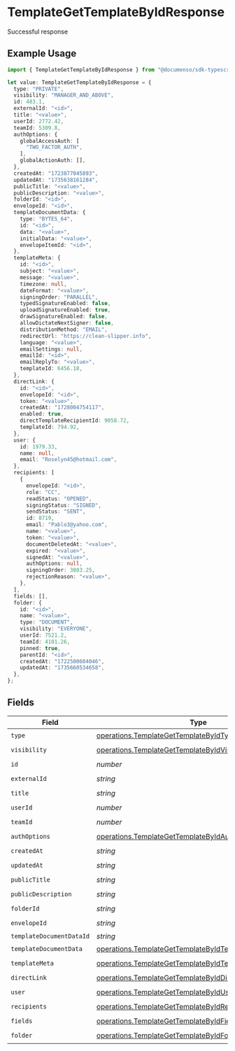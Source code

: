# TemplateGetTemplateByIdResponse

Successful response

## Example Usage

```typescript
import { TemplateGetTemplateByIdResponse } from "@documenso/sdk-typescript/models/operations";

let value: TemplateGetTemplateByIdResponse = {
  type: "PRIVATE",
  visibility: "MANAGER_AND_ABOVE",
  id: 483.1,
  externalId: "<id>",
  title: "<value>",
  userId: 2772.42,
  teamId: 5309.8,
  authOptions: {
    globalAccessAuth: [
      "TWO_FACTOR_AUTH",
    ],
    globalActionAuth: [],
  },
  createdAt: "1723877045893",
  updatedAt: "1735638161284",
  publicTitle: "<value>",
  publicDescription: "<value>",
  folderId: "<id>",
  envelopeId: "<id>",
  templateDocumentData: {
    type: "BYTES_64",
    id: "<id>",
    data: "<value>",
    initialData: "<value>",
    envelopeItemId: "<id>",
  },
  templateMeta: {
    id: "<id>",
    subject: "<value>",
    message: "<value>",
    timezone: null,
    dateFormat: "<value>",
    signingOrder: "PARALLEL",
    typedSignatureEnabled: false,
    uploadSignatureEnabled: true,
    drawSignatureEnabled: false,
    allowDictateNextSigner: false,
    distributionMethod: "EMAIL",
    redirectUrl: "https://clean-slipper.info",
    language: "<value>",
    emailSettings: null,
    emailId: "<id>",
    emailReplyTo: "<value>",
    templateId: 6456.18,
  },
  directLink: {
    id: "<id>",
    envelopeId: "<id>",
    token: "<value>",
    createdAt: "1728004754117",
    enabled: true,
    directTemplateRecipientId: 9058.72,
    templateId: 794.92,
  },
  user: {
    id: 1979.33,
    name: null,
    email: "Roselyn45@hotmail.com",
  },
  recipients: [
    {
      envelopeId: "<id>",
      role: "CC",
      readStatus: "OPENED",
      signingStatus: "SIGNED",
      sendStatus: "SENT",
      id: 8719,
      email: "Pablo3@yahoo.com",
      name: "<value>",
      token: "<value>",
      documentDeletedAt: "<value>",
      expired: "<value>",
      signedAt: "<value>",
      authOptions: null,
      signingOrder: 3803.25,
      rejectionReason: "<value>",
    },
  ],
  fields: [],
  folder: {
    id: "<id>",
    name: "<value>",
    type: "DOCUMENT",
    visibility: "EVERYONE",
    userId: 7521.2,
    teamId: 4101.26,
    pinned: true,
    parentId: "<id>",
    createdAt: "1722500604046",
    updatedAt: "1735660534658",
  },
};
```

## Fields

| Field                                                                                                                            | Type                                                                                                                             | Required                                                                                                                         | Description                                                                                                                      |
| -------------------------------------------------------------------------------------------------------------------------------- | -------------------------------------------------------------------------------------------------------------------------------- | -------------------------------------------------------------------------------------------------------------------------------- | -------------------------------------------------------------------------------------------------------------------------------- |
| `type`                                                                                                                           | [operations.TemplateGetTemplateByIdType](../../models/operations/templategettemplatebyidtype.md)                                 | :heavy_check_mark:                                                                                                               | N/A                                                                                                                              |
| `visibility`                                                                                                                     | [operations.TemplateGetTemplateByIdVisibility](../../models/operations/templategettemplatebyidvisibility.md)                     | :heavy_check_mark:                                                                                                               | N/A                                                                                                                              |
| `id`                                                                                                                             | *number*                                                                                                                         | :heavy_check_mark:                                                                                                               | N/A                                                                                                                              |
| `externalId`                                                                                                                     | *string*                                                                                                                         | :heavy_check_mark:                                                                                                               | N/A                                                                                                                              |
| `title`                                                                                                                          | *string*                                                                                                                         | :heavy_check_mark:                                                                                                               | N/A                                                                                                                              |
| `userId`                                                                                                                         | *number*                                                                                                                         | :heavy_check_mark:                                                                                                               | N/A                                                                                                                              |
| `teamId`                                                                                                                         | *number*                                                                                                                         | :heavy_check_mark:                                                                                                               | N/A                                                                                                                              |
| `authOptions`                                                                                                                    | [operations.TemplateGetTemplateByIdAuthOptions](../../models/operations/templategettemplatebyidauthoptions.md)                   | :heavy_check_mark:                                                                                                               | N/A                                                                                                                              |
| `createdAt`                                                                                                                      | *string*                                                                                                                         | :heavy_check_mark:                                                                                                               | N/A                                                                                                                              |
| `updatedAt`                                                                                                                      | *string*                                                                                                                         | :heavy_check_mark:                                                                                                               | N/A                                                                                                                              |
| `publicTitle`                                                                                                                    | *string*                                                                                                                         | :heavy_check_mark:                                                                                                               | N/A                                                                                                                              |
| `publicDescription`                                                                                                              | *string*                                                                                                                         | :heavy_check_mark:                                                                                                               | N/A                                                                                                                              |
| `folderId`                                                                                                                       | *string*                                                                                                                         | :heavy_check_mark:                                                                                                               | N/A                                                                                                                              |
| `envelopeId`                                                                                                                     | *string*                                                                                                                         | :heavy_check_mark:                                                                                                               | N/A                                                                                                                              |
| `templateDocumentDataId`                                                                                                         | *string*                                                                                                                         | :heavy_minus_sign:                                                                                                               | N/A                                                                                                                              |
| `templateDocumentData`                                                                                                           | [operations.TemplateGetTemplateByIdTemplateDocumentData](../../models/operations/templategettemplatebyidtemplatedocumentdata.md) | :heavy_check_mark:                                                                                                               | N/A                                                                                                                              |
| `templateMeta`                                                                                                                   | [operations.TemplateGetTemplateByIdTemplateMeta](../../models/operations/templategettemplatebyidtemplatemeta.md)                 | :heavy_check_mark:                                                                                                               | N/A                                                                                                                              |
| `directLink`                                                                                                                     | [operations.TemplateGetTemplateByIdDirectLink](../../models/operations/templategettemplatebyiddirectlink.md)                     | :heavy_check_mark:                                                                                                               | N/A                                                                                                                              |
| `user`                                                                                                                           | [operations.TemplateGetTemplateByIdUser](../../models/operations/templategettemplatebyiduser.md)                                 | :heavy_check_mark:                                                                                                               | N/A                                                                                                                              |
| `recipients`                                                                                                                     | [operations.TemplateGetTemplateByIdRecipient](../../models/operations/templategettemplatebyidrecipient.md)[]                     | :heavy_check_mark:                                                                                                               | N/A                                                                                                                              |
| `fields`                                                                                                                         | [operations.TemplateGetTemplateByIdField](../../models/operations/templategettemplatebyidfield.md)[]                             | :heavy_check_mark:                                                                                                               | N/A                                                                                                                              |
| `folder`                                                                                                                         | [operations.TemplateGetTemplateByIdFolder](../../models/operations/templategettemplatebyidfolder.md)                             | :heavy_check_mark:                                                                                                               | N/A                                                                                                                              |